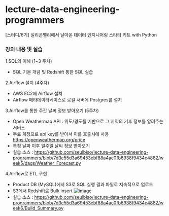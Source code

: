 # lecture-data-engineering-programmers
[스터디/6기] 실리콘밸리에서 날아온 데이터 엔지니어링 스타터 키트 with Python

### 강의 내용 및 실습
1.SQL의 이해 (1~3 주차)
- SQL 기본 개념 및 Redshift 통한 SQL 실습

2.Airflow 설치 (4주차)
- AWS EC2에 Airflow 설치
- Airflow 메타데이터베이스로 로컬 서버에 Postgres를 설치

3.Airflow를 통한 주간 날씨 정보 받아오기 (5주차)
- Open Weathermap API : 위도/경도를 기반으로 그 지역의 기후 정보를 알려주는 서비스
- 무료 계정으로 api key를 받아서 이를 호출시에 사용
  https://openweathermap.org/price
- 특정 날짜 이후 일주일 날씨 정보 받아오기
- 실습 소스 : https://github.com/seulbiso/lecture-data-engineering-programmers/blob/7d3c55d3a69453ebf88a4ac0fb6938f9434c4882/week5/dags/Weather_Forecast.py


4.Airflow로 ETL 구현
- Product DB (MySQL)에서 S3로 SQL 실행 결과 파일로 지속적으로 업로드
- S3에서 Redshift로 Bulk insert
![image](https://user-images.githubusercontent.com/43867643/158063017-976eacf3-e7bf-4e1a-8fc0-b66cc0aef019.png)
- 실습 소스 : https://github.com/seulbiso/lecture-data-engineering-programmers/blob/7d3c55d3a69453ebf88a4ac0fb6938f9434c4882/week6/Build_Summary.py
